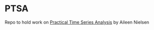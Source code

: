 # PTSA
Repo to hold work on [Practical Time Series Analysis](https://www.amazon.com/Practical-Time-Analysis-Prediction-Statistics/dp/1492041653/ref=sr_1_2?crid=2V6PZPUOF5I2P&keywords=aileen+nielsen&qid=1653330212&sprefix=aileen+nielsen%2Caps%2C122&sr=8-2) by Aileen Nielsen
